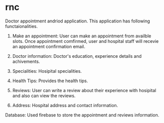 # rnc
Doctor appointment andriod application. This application has following functaionalities. 

1. Make an appointment: 
   User can make an appointment from availble slots. 
   Once appointment comfirmed, user and hospital staff will recevie an appointment confirmation email.
2. Doctor information: 
   Doctor's education, experience details and achivements. 
3. Specialities: Hosipital specialities.
4. Health Tips: Provides the health tips.
   
5. Reviews: 
   User can write a review about their experience with hosipital and also can view the reviews.
6. Address: 
   Hospital address and contact information.
   
 Database: Used firebase to store the appointment and reviews information.
 
